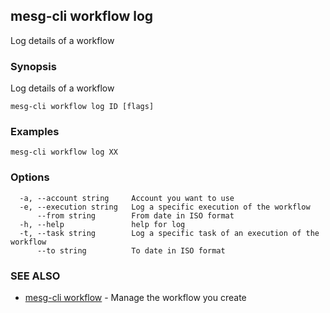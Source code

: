 ## mesg-cli workflow log

Log details of a workflow

### Synopsis

Log details of a workflow

```
mesg-cli workflow log ID [flags]
```

### Examples

```
mesg-cli workflow log XX
```

### Options

```
  -a, --account string     Account you want to use
  -e, --execution string   Log a specific execution of the workflow
      --from string        From date in ISO format
  -h, --help               help for log
  -t, --task string        Log a specific task of an execution of the workflow
      --to string          To date in ISO format
```

### SEE ALSO

* [mesg-cli workflow](mesg-cli_workflow.md)	 - Manage the workflow you create

